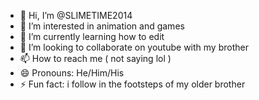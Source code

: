 - 👋 Hi, I’m @SLIMETIME2014
- 👀 I’m interested in animation and games
- 🌱 I’m currently learning how to edit
- 💞️ I’m looking to collaborate on youtube with my brother
- 📫 How to reach me ( not saying lol )
- 😄 Pronouns: He/Him/His
- ⚡ Fun fact: i follow in the footsteps of my older brother

<!---
SLIMETIME2014/SLIMETIME2014 is a ✨ special ✨ repository because its `README.md` (this file) appears on your GitHub profile.
You can click the Preview link to take a look at your changes.
--->
